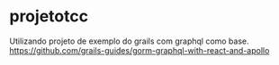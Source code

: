 # projetotcc

Utilizando projeto de exemplo do grails com graphql como base.
https://github.com/grails-guides/gorm-graphql-with-react-and-apollo
